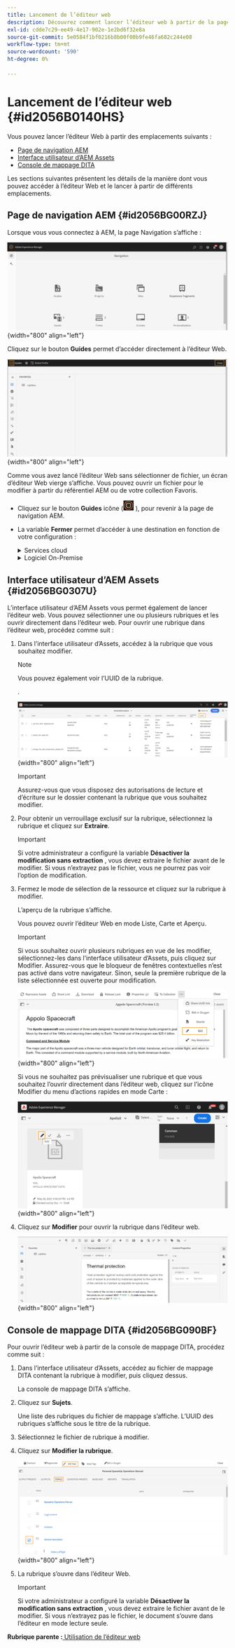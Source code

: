 ```yaml
---
title: Lancement de l’éditeur web
description: Découvrez comment lancer l’éditeur web à partir de la page de navigation d’AEM, de l’interface utilisateur d’AEM Assets et de la console de mappage DITA dans AEM Guides.
exl-id: cdde7c29-ee49-4e17-902e-1e2bd6f32e8a
source-git-commit: 5e0584f1bf0216b8b00f00b9fe46fa682c244e08
workflow-type: tm+mt
source-wordcount: '590'
ht-degree: 0%

---
```


# Lancement de l’éditeur web {#id2056B0140HS}

Vous pouvez lancer l’éditeur Web à partir des emplacements suivants :

- [Page de navigation AEM](#id2056BG00RZJ)
- [Interface utilisateur d’AEM Assets](#id2056BG0307U)
- [Console de mappage DITA](#id2056BG090BF)

Les sections suivantes présentent les détails de la manière dont vous pouvez accéder à l’éditeur Web et le lancer à partir de différents emplacements.

## Page de navigation AEM {#id2056BG00RZJ}

Lorsque vous vous connectez à AEM, la page Navigation s’affiche :

![](images/web-editor-from-navigation-page.png){width="800" align="left"}

Cliquez sur le bouton **Guides** permet d’accéder directement à l’éditeur Web.

![](images/web-editor-launch-page.png){width="800" align="left"}

Comme vous avez lancé l’éditeur Web sans sélectionner de fichier, un écran d’éditeur Web vierge s’affiche. Vous pouvez ouvrir un fichier pour le modifier à partir du référentiel AEM ou de votre collection Favoris.

- Cliquez sur le bouton **Guides** icône (![](images/aem-guides-icon.png) ), pour revenir à la page de navigation AEM.

- La variable **Fermer** permet d’accéder à une destination en fonction de votre configuration :



  <details>

  <summary> Services cloud </summary>

  Si vous utilisez des Cloud Service, cliquez sur le bouton **Fermer** pour revenir à la page de navigation AEM.
  </details>

  <details>

  <summary> Logiciel On-Premise</summary>

  Si vous utilisez AEM Guides du logiciel On-premise (4.2.1 et versions ultérieures), cliquez sur le bouton **Fermer** sur la droite pour revenir au chemin d’accès au fichier actif dans l’interface utilisateur d’Assets.

  </details>

## Interface utilisateur d’AEM Assets {#id2056BG0307U}

L’interface utilisateur d’AEM Assets vous permet également de lancer l’éditeur web. Vous pouvez sélectionner une ou plusieurs rubriques et les ouvrir directement dans l’éditeur web. Pour ouvrir une rubrique dans l’éditeur web, procédez comme suit :

1. Dans l’interface utilisateur d’Assets, accédez à la rubrique que vous souhaitez modifier.

   >[!NOTE]
   >
   > Vous pouvez également voir l’UUID de la rubrique.

   .

   ![](images/assets_ui_with_uuid_cs.png){width="800" align="left"}

   >[!IMPORTANT]
   >
   > Assurez-vous que vous disposez des autorisations de lecture et d’écriture sur le dossier contenant la rubrique que vous souhaitez modifier.

1. Pour obtenir un verrouillage exclusif sur la rubrique, sélectionnez la rubrique et cliquez sur **Extraire**.

   >[!IMPORTANT]
   >
   > Si votre administrateur a configuré la variable **Désactiver la modification sans extraction** , vous devez extraire le fichier avant de le modifier. Si vous n’extrayez pas le fichier, vous ne pourrez pas voir l’option de modification.

1. Fermez le mode de sélection de la ressource et cliquez sur la rubrique à modifier.

   L’aperçu de la rubrique s’affiche.

   Vous pouvez ouvrir l’éditeur Web en mode Liste, Carte et Aperçu.

   >[!IMPORTANT]
   >
   > Si vous souhaitez ouvrir plusieurs rubriques en vue de les modifier, sélectionnez-les dans l’interface utilisateur d’Assets, puis cliquez sur Modifier. Assurez-vous que le bloqueur de fenêtres contextuelles n’est pas activé dans votre navigateur. Sinon, seule la première rubrique de la liste sélectionnée est ouverte pour modification.

   ![](images/edit-from-preview_cs.png){width="800" align="left"}

   Si vous ne souhaitez pas prévisualiser une rubrique et que vous souhaitez l’ouvrir directement dans l’éditeur web, cliquez sur l’icône Modifier du menu d’actions rapides en mode Carte :

   ![](images/edit-topic-from-quick-action_cs.png){width="800" align="left"}

1. Cliquez sur **Modifier** pour ouvrir la rubrique dans l’éditeur web.

   ![](images/edit-mode.png){width="800" align="left"}


## Console de mappage DITA {#id2056BG090BF}

Pour ouvrir l’éditeur web à partir de la console de mappage DITA, procédez comme suit :

1. Dans l’interface utilisateur d’Assets, accédez au fichier de mappage DITA contenant la rubrique à modifier, puis cliquez dessus.

   La console de mappage DITA s’affiche.

1. Cliquez sur **Sujets**.

   Une liste des rubriques du fichier de mappage s’affiche. L’UUID des rubriques s’affiche sous le titre de la rubrique.

1. Sélectionnez le fichier de rubrique à modifier.

1. Cliquez sur **Modifier la rubrique**.

   ![](images/edit-topics-map-console_cs.png){width="800" align="left"}

1. La rubrique s’ouvre dans l’éditeur Web.

   >[!IMPORTANT]
   >
   > Si votre administrateur a configuré la variable **Désactiver la modification sans extraction** , vous devez extraire le fichier avant de le modifier. Si vous n’extrayez pas le fichier, le document s’ouvre dans l’éditeur en mode lecture seule.


**Rubrique parente :**[ Utilisation de l’éditeur web](web-editor.md)
